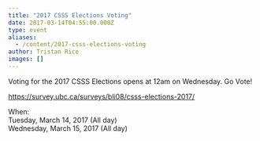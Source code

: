 ```yaml
---
title: "2017 CSSS Elections Voting"
date: 2017-03-14T04:55:00.000Z
type: event
aliases:
  - /content/2017-csss-elections-voting
author: Tristan Rice
images: []
---
```


<div class="field field-name-body field-type-text-with-summary field-label-hidden"><div class="field-items"><div class="field-item even"><p>Voting for the 2017 CSSS Elections opens at 12am on Wednesday. Go Vote!</p>

<p><a href="https://survey.ubc.ca/surveys/bli08/csss-elections-2017/">https://survey.ubc.ca/surveys/bli08/csss-elections-2017/</a></p>
</div></div></div><div class="field field-name-field-dates field-type-datetime field-label-above"><div class="field-label">When:&#xA0;</div><div class="field-items"><div class="field-item even"><span class="date-display-single">Tuesday, March 14, 2017 (All day)</span></div><div class="field-item odd"><span class="date-display-single">Wednesday, March 15, 2017 (All day)</span></div></div></div>    <footer>
          </footer>